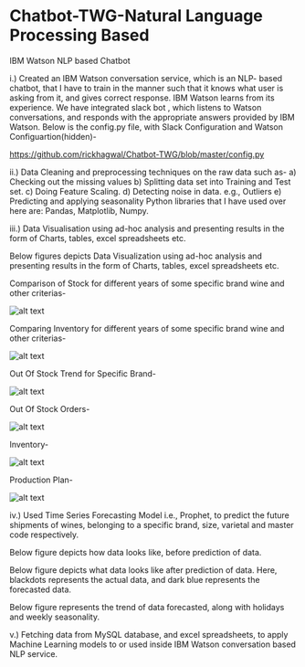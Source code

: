 # Chatbot-TWG-Natural Language Processing Based
IBM Watson NLP based Chatbot

i.)	Created an IBM Watson conversation service, which is an NLP- based chatbot, that I have to train in the manner such that it knows what user is asking from it, and gives correct response.  IBM Watson learns from its experience. We have integrated slack bot , which listens to Watson conversations, and responds with the appropriate answers provided by IBM Watson. 
Below is the config.py file, with Slack Configuration and Watson Configuartion(hidden)-

https://github.com/rickhagwal/Chatbot-TWG/blob/master/config.py


ii.)	Data Cleaning and preprocessing techniques on the raw data such as-
a)	Checking out the missing values
b)	Splitting data set into Training and Test set.
c)	Doing Feature Scaling.
d)	Detecting noise in data. e.g., Outliers
e)	Predicting and applying seasonality
Python libraries that I have used over here are: Pandas, Matplotlib, Numpy.

iii.)	Data Visualisation using ad-hoc analysis and presenting results in the form of Charts, tables, excel spreadsheets etc.

Below figures depicts Data Visualization using ad-hoc analysis and presenting results in the form of Charts, tables, excel spreadsheets etc.

Comparison of Stock for different years of some specific brand wine and other criterias-

![alt text](https://github.com/rickhagwal/Chatbot-TWG/blob/master/Comparison.jpg)

Comparing Inventory for different years of some specific brand wine and other criterias-

![alt text](https://github.com/rickhagwal/Chatbot-TWG/blob/master/tablegraph.jpg)

Out Of Stock Trend for Specific Brand-

![alt text](https://github.com/rickhagwal/Chatbot-TWG/blob/master/OOS-trend-for%20Franzia.jpg)

Out Of Stock Orders-

![alt text](https://github.com/rickhagwal/Chatbot-TWG/blob/master/outOfStockList.jpg)

Inventory-

![alt text](https://github.com/rickhagwal/Chatbot-TWG/blob/master/inventoryOutput.jpg)

Production Plan-

![alt text](https://github.com/rickhagwal/Chatbot-TWG/blob/master/table.jpg)


iv.)	Used Time Series Forecasting Model i.e., Prophet, to predict the future shipments of wines, belonging to a specific brand, size, varietal and master code respectively.

Below figure depicts how data looks like, before prediction of data.


Below figure depicts what data looks like after prediction of data. Here, blackdots represents the actual data, and dark blue represents the forecasted data.

Below figure represents the trend of data forecasted, along with holidays and weekly seasonality.


v.)	Fetching data from MySQL database, and excel spreadsheets, to apply Machine Learning models to or used inside IBM Watson conversation based NLP service.


